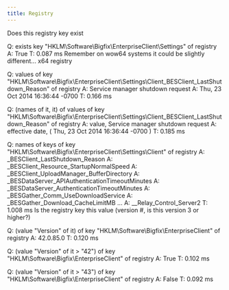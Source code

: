 ```yaml
---
title: Registry
---
```


Does this registry key exist

Q: exists key "HKLM\Software\Bigfix\EnterpriseClient\Settings" of registry
A: True
T: 0.087 ms
Remember on wow64 systems it could be slightly different... x64 registry

Q: values of key "HKLM\Software\Bigfix\EnterpriseClient\Settings\Client\_BESClient_LastShutdown_Reason" of registry
A: Service manager shutdown request A: Thu, 23 Oct 2014 16:36:44 -0700 T: 0.166 ms

Q: (names of it, it) of values of key "HKLM\Software\Bigfix\EnterpriseClient\Settings\Client\_BESClient_LastShutdown_Reason" of registry
A: value, Service manager shutdown request
A: effective date, ( Thu, 23 Oct 2014 16:36:44 -0700 )
T: 0.185 ms

Q: names of keys of key "HKLM\Software\Bigfix\EnterpriseClient\Settings\Client" of registry
A: _BESClient_LastShutdown_Reason
A: _BESClient_Resource_StartupNormalSpeed
A: _BESClient_UploadManager_BufferDirectory
A: _BESDataServer_APIAuthenticationTimeoutMinutes
A: _BESDataServer_AuthenticationTimeoutMinutes
A: _BESGather_Comm_UseDownloadService
A: _BESGather_Download_CacheLimitMB
...
A: __Relay_Control_Server2
T: 1.008 ms
Is the registry key this value (version #, is this version 3 or higher?)

Q: (value "Version" of it) of key "HKLM\Software\Bigfix\EnterpriseClient" of registry
A: 42.0.85.0
T: 0.120 ms

Q: (value "Version" of it > "42") of key "HKLM\Software\Bigfix\EnterpriseClient" of registry
A: True
T: 0.102 ms

Q: (value "Version" of it > "43") of key "HKLM\Software\Bigfix\EnterpriseClient" of registry
A: False
T: 0.092 ms
